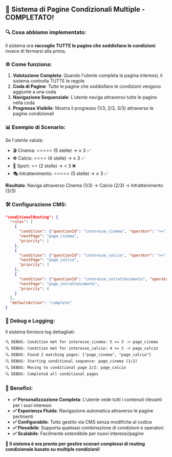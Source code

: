 ## 🎉 Sistema di Pagine Condizionali Multiple - COMPLETATO!

### 🔍 **Cosa abbiamo implementato:**

Il sistema ora **raccoglie TUTTE le pagine che soddisfano le condizioni** invece di fermarsi alla prima.

### ⚙️ **Come funziona:**

1. **Valutazione Completa**: Quando l'utente completa la pagina interessi, il sistema controlla TUTTE le regole
2. **Coda di Pagine**: Tutte le pagine che soddisfano le condizioni vengono aggiunte a una coda
3. **Navigazione Sequenziale**: L'utente naviga attraverso tutte le pagine nella coda
4. **Progresso Visibile**: Mostra il progresso (1/3, 2/3, 3/3) attraverso le pagine condizionali

### 📊 **Esempio di Scenario:**

Se l'utente valuta:
- 🎬 Cinema: ⭐⭐⭐⭐⭐ (5 stelle) → ≥ 3 ✅
- ⚽ Calcio: ⭐⭐⭐⭐ (4 stelle) → ≥ 3 ✅  
- 🏀 Sport: ⭐⭐ (2 stelle) → < 3 ❌
- 🎭 Intrattenimento: ⭐⭐⭐⭐⭐ (5 stelle) → ≥ 3 ✅

**Risultato**: Naviga attraverso Cinema (1/3) → Calcio (2/3) → Intrattenimento (3/3)

### 🛠️ **Configurazione CMS:**

```json
"conditionalRouting": {
  "rules": [
    {
      "condition": {"questionId": "interesse_cinema", "operator": ">=", "value": 3},
      "nextPage": "page_cinema",
      "priority": 1
    },
    {
      "condition": {"questionId": "interesse_calcio", "operator": ">=", "value": 3}, 
      "nextPage": "page_calcio",
      "priority": 3
    },
    {
      "condition": {"questionId": "interesse_intrattenimento", "operator": ">=", "value": 3},
      "nextPage": "page_intrattenimento", 
      "priority": 4
    }
  ],
  "defaultAction": "complete"
}
```

### 🔧 **Debug e Logging:**

Il sistema fornisce log dettagliati:
```
🔍 DEBUG: Condition met for interesse_cinema: 5 >= 3 -> page_cinema
🔍 DEBUG: Condition met for interesse_calcio: 4 >= 3 -> page_calcio  
🔍 DEBUG: Found 2 matching pages: ["page_cinema", "page_calcio"]
🔍 DEBUG: Starting conditional sequence: page_cinema (1/2)
🔍 DEBUG: Moving to conditional page 2/2: page_calcio
🔍 DEBUG: Completed all conditional pages
```

### 🎯 **Benefici:**

- **✅ Personalizzazione Completa**: L'utente vede tutti i contenuti rilevanti per i suoi interessi
- **✅ Esperienza Fluida**: Navigazione automatica attraverso le pagine pertinenti  
- **✅ Configurabile**: Tutto gestito via CMS senza modifiche al codice
- **✅ Flessibile**: Supporta qualsiasi combinazione di condizioni e operatori
- **✅ Scalabile**: Facilmente estendibile per nuovi interessi/pagine

**🚀 Il sistema è ora pronto per gestire scenari complessi di routing condizionale basato su multiple condizioni!**